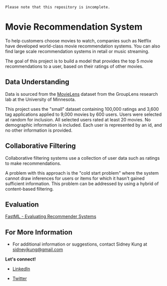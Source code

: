 ```
Please note that this repository is incomplete.
```

# Movie Recommendation System

To help customers choose movies to watch, companies such as Netflix have developed world-class movie recommendation systems. You can also find large scale recommendation systems in retail or music streaming.

The goal of this project is to build a model that provides the top 5 movie recommendations to a user, based on their ratings of other movies.

## Data Understanding

Data is sourced from the [MovieLens](https://grouplens.org/datasets/movielens/latest/) dataset from the GroupLens research lab at the University of Minnesota.

This project uses the "small" dataset containing 100,000 ratings and 3,600 tag applications applied to 9,000 movies by 600 users. Users were selected at random for inclusion. All selected users rated at least 20 movies. No demographic information is included. Each user is represented by an id, and no other information is provided.

## Collaborative Filtering

Collaborative filtering systems use a collection of user data such as ratings to make recommendations. 

A problem with this approach is the "cold start problem" where the system cannot draw inferences for users or items for which it hasn't gained sufficient information. This problem can be addressed by using a hybrid of content-based filtering.

## Evaluation

[FastML - Evaluating Recommender Systems](http://fastml.com/evaluating-recommender-systems/)

## For More Information

- For additional information or suggestions, contact Sidney Kung at [sidneyjkung@gmail.com](mailto:sidneyjkung@gmail.com)

**Let's connect!**

- [LinkedIn](https://www.linkedin.com/in/sidneykung/)

- [Twitter](https://twitter.com/sidney_k98)

